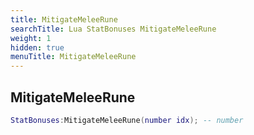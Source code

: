 ```yaml
---
title: MitigateMeleeRune
searchTitle: Lua StatBonuses MitigateMeleeRune
weight: 1
hidden: true
menuTitle: MitigateMeleeRune
---
```

## MitigateMeleeRune
```lua
StatBonuses:MitigateMeleeRune(number idx); -- number
```